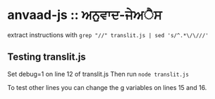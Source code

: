 # anvaad-js :: ਅਨੁਵਾਦ-ਜੇਅੈਸ

 extract instructions with ```grep "//" translit.js | sed 's/^.*\/\///'```

## Testing translit.js

Set debug=1 on line 12 of translit.js
Then run ```node translit.js```

To test other lines you can change the g variables on lines 15 and 16.